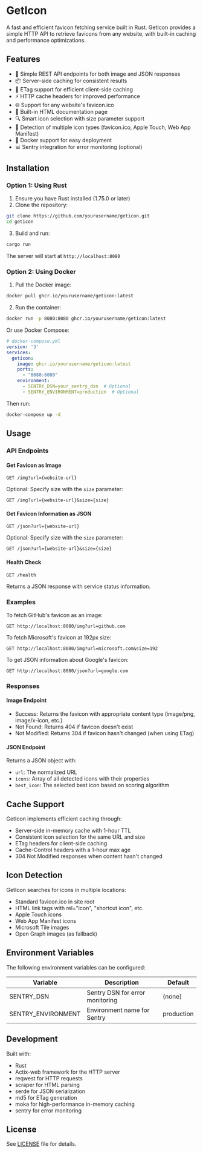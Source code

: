 # GetIcon

A fast and efficient favicon fetching service built in Rust. GetIcon provides a simple HTTP API to retrieve favicons from any website, with built-in caching and performance optimizations.

## Features

- 🚀 Simple REST API endpoints for both image and JSON responses
- 📦 Server-side caching for consistent results
- 🔄 ETag support for efficient client-side caching
- ⚡ HTTP cache headers for improved performance
- 🌐 Support for any website's favicon.ico
- 📄 Built-in HTML documentation page
- 🔍 Smart icon selection with size parameter support
- 📱 Detection of multiple icon types (favicon.ico, Apple Touch, Web App Manifest)
- 🔄 Docker support for easy deployment
- 📊 Sentry integration for error monitoring (optional)

## Installation

### Option 1: Using Rust

1. Ensure you have Rust installed (1.75.0 or later)
2. Clone the repository:
```bash
git clone https://github.com/yourusername/geticon.git
cd geticon
```
3. Build and run:
```bash
cargo run
```

The server will start at `http://localhost:8080`

### Option 2: Using Docker

1. Pull the Docker image:
```bash
docker pull ghcr.io/yourusername/geticon:latest
```

2. Run the container:
```bash
docker run -p 8080:8080 ghcr.io/yourusername/geticon:latest
```

Or use Docker Compose:

```yaml
# docker-compose.yml
version: '3'
services:
  geticon:
    image: ghcr.io/yourusername/geticon:latest
    ports:
      - "8080:8080"
    environment:
      - SENTRY_DSN=your_sentry_dsn  # Optional
      - SENTRY_ENVIRONMENT=production  # Optional
```

Then run:
```bash
docker-compose up -d
```

## Usage

### API Endpoints

#### Get Favicon as Image

```
GET /img?url={website-url}
```

Optional: Specify size with the `size` parameter:
```
GET /img?url={website-url}&size={size}
```

#### Get Favicon Information as JSON

```
GET /json?url={website-url}
```

Optional: Specify size with the `size` parameter:
```
GET /json?url={website-url}&size={size}
```

#### Health Check

```
GET /health
```

Returns a JSON response with service status information.

### Examples

To fetch GitHub's favicon as an image:
```
GET http://localhost:8080/img?url=github.com
```

To fetch Microsoft's favicon at 192px size:
```
GET http://localhost:8080/img?url=microsoft.com&size=192
```

To get JSON information about Google's favicon:
```
GET http://localhost:8080/json?url=google.com
```

### Responses

#### Image Endpoint
- Success: Returns the favicon with appropriate content type (image/png, image/x-icon, etc.)
- Not Found: Returns 404 if favicon doesn't exist
- Not Modified: Returns 304 if favicon hasn't changed (when using ETag)

#### JSON Endpoint
Returns a JSON object with:
- `url`: The normalized URL
- `icons`: Array of all detected icons with their properties
- `best_icon`: The selected best icon based on scoring algorithm

## Cache Support

GetIcon implements efficient caching through:
- Server-side in-memory cache with 1-hour TTL
- Consistent icon selection for the same URL and size
- ETag headers for client-side caching
- Cache-Control headers with a 1-hour max age
- 304 Not Modified responses when content hasn't changed

## Icon Detection

GetIcon searches for icons in multiple locations:
- Standard favicon.ico in site root
- HTML link tags with rel="icon", "shortcut icon", etc.
- Apple Touch icons
- Web App Manifest icons
- Microsoft Tile images
- Open Graph images (as fallback)

## Environment Variables

The following environment variables can be configured:

| Variable | Description | Default |
|----------|-------------|---------|
| SENTRY_DSN | Sentry DSN for error monitoring | (none) |
| SENTRY_ENVIRONMENT | Environment name for Sentry | production |

## Development

Built with:
- Rust
- Actix-web framework for the HTTP server
- reqwest for HTTP requests
- scraper for HTML parsing
- serde for JSON serialization
- md5 for ETag generation
- moka for high-performance in-memory caching
- sentry for error monitoring

## License

See [LICENSE](LICENSE) file for details.
